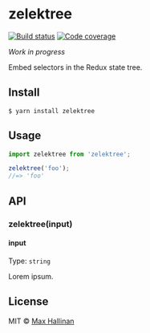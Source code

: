 # zelektree
[![Build status](https://travis-ci.org/maxhallinan/zelektree.svg?branch=master)](https://travis-ci.org/maxhallinan/zelektree)
[![Code coverage](https://codecov.io/gh/maxhallinan/zelektree/badge.svg?branch=master)](https://coveralls.io/repos/github/maxhallinan/zelektree/badge.svg?branch=master)

*Work in progress*

Embed selectors in the Redux state tree.




## Install

```
$ yarn install zelektree
```


## Usage

```js
import zelektree from 'zelektree';

zelektree('foo');
//=> 'foo'
```


## API

### zelektree(input)

#### input

Type: `string`

Lorem ipsum.


## License

MIT © [Max Hallinan](https://github.com/maxhallinan)
